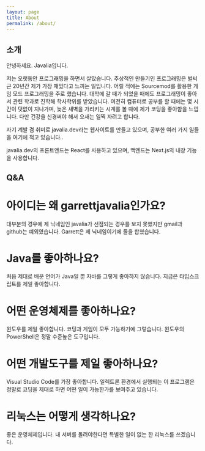 ```yaml
---
layout: page
title: About
permalink: /about/
---
```


## 소개

안녕하세요. Javalia입니다.

저는 오랫동안 프로그래밍을 하면서 살았습니다. 추상적인 만들기인 프로그래밍은 벌써 근 20년간 제가 가장 재밌다고 느끼는 일입니다. 어릴 적에는 Sourcemod를 활용한 게임 모드 프로그래밍을 주로 했습니다. 대학에 갈 때가 되었을 때에도 프로그래밍이 좋아서 관련 학과로 진학해 학사학위를 받았습니다. 여전히 컴퓨터로 공부를 할 때에는 몇 시간이 덧없이 지나가며, 늦은 새벽을 가리키는 시계를 볼 때에 제가 코딩을 좋아함을 느낍니다. 다만 건강을 신경써야 해서 요새는 일찍 자려고 합니다.

자기 계발 겸 취미로 javalia.dev라는 웹사이트를 만들고 있으며, 공부한 여러 가지 일들을 여기에 적고 있습니다..

javalia.dev의 프론트엔드는 React를 사용하고 있으며, 백엔드는 Next.js의 내장 기능을 사용합니다.

## Q&A
# 아이디는 왜 garrettjavalia인가요?
대부분의 경우에 제 닉네임인 javalia가 선점되는 경우를 보지 못했지만 gmail과 github는 예외였습니다. Garrett은 제 닉네임이기에 둘을 합쳤습니다.
# Java를 좋아하나요?
처음 제대로 배운 언어가 Java일 뿐 자바를 그렇게 좋아하지 않습니다. 지금은 타입스크립트를 제일 좋아합니다.
# 어떤 운영체제를 좋아하나요?
윈도우를 제일 좋아합니다. 코딩과 게임이 모두 가능하기에 그렇습니다. 윈도우의 PowerShell은 정말 수준높은 도구입니다.
# 어떤 개발도구를 제일 좋아하나요?
Visual Studio Code를 가장 좋아합니다. 일렉트론 환경에서 실행되는 이 프로그램은 정말로 코딩을 제대로 하면 어떤 일이 가능한가를 보여주고 있습니다.
# 리눅스는 어떻게 생각하나요?
좋은 운영체제입니다. 내 서버를 돌려야한다면 특별한 일이 없는 한 리눅스를 쓰겠습니다.